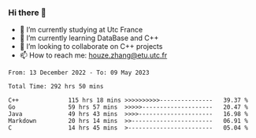 ### Hi there 👋
- 🔭 I’m currently studying at Utc France
- 🌱 I’m currently learning DataBase and C++
- 👯 I’m looking to collaborate on C++ projects
- 📫 How to reach me: houze.zhang@etu.utc.fr

<!--START_SECTION:waka-->

```text
From: 13 December 2022 - To: 09 May 2023

Total Time: 292 hrs 50 mins

C++              115 hrs 18 mins >>>>>>>>>>---------------   39.37 %
Go               59 hrs 57 mins  >>>>>--------------------   20.47 %
Java             49 hrs 43 mins  >>>>---------------------   16.98 %
Markdown         20 hrs 14 mins  >>-----------------------   06.91 %
C                14 hrs 45 mins  >------------------------   05.04 %
```

<!--END_SECTION:waka-->
